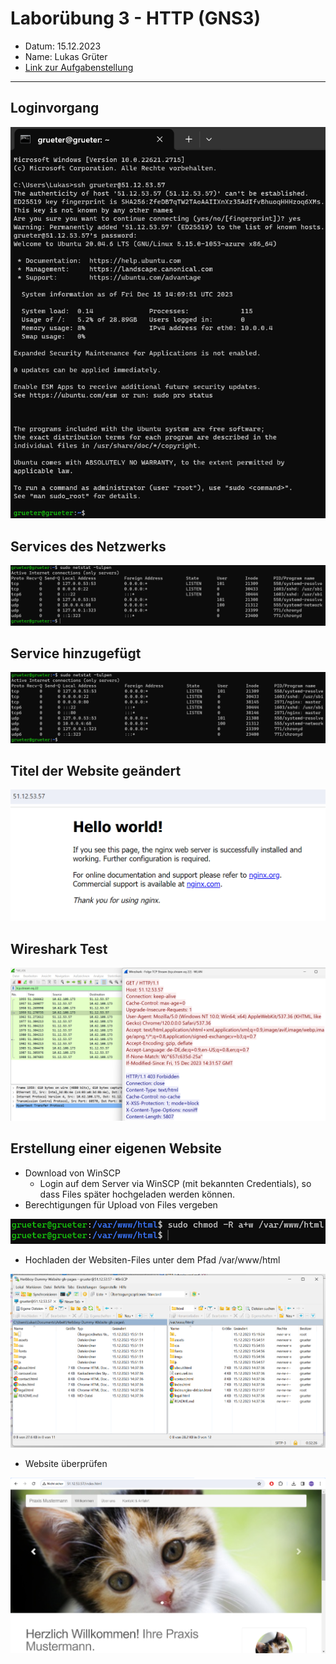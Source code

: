 # Laborübung 3 - HTTP (GNS3)

 - Datum: 15.12.2023
 - Name: Lukas Grüter
 - [Link zur Aufgabenstellung](https://gitlab.com/alptbz/m123/-/tree/main/07_HTTP/HTTP_Webserver?classId=9ba60267-a232-4ef1-8383-77bdea5d9bdf)

---

## Loginvorgang

![image](Login-VM.png)

## Services des Netzwerks

![image](Netz-VM.png)

## Service hinzugefügt

![image](Service-VM.png)

## Titel der Website geändert

![image](Hello-World.png)

## Wireshark Test

![image](Wireshark-VM.png)

## Erstellung einer eigenen Website

 - Download von WinSCP
	- Login auf dem Server via WinSCP (mit bekannten Credentials), so dass Files später hochgeladen werden können.
 - Berechtigungen für Upload von Files vergeben

![image](Berechtigungen-VM.png)

 - Hochladen der Websiten-Files unter dem Pfad /var/www/html

![image](Files-VM.png)

 - Website überprüfen

![image](Website-VM.png)